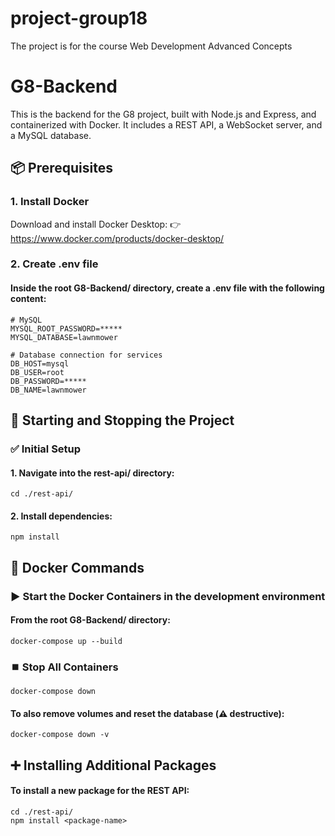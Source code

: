 # project-group18
The project is for the course Web Development Advanced Concepts

# G8-Backend

This is the backend for the G8 project, built with Node.js and Express, and containerized with Docker. It includes a REST API, a WebSocket server, and a MySQL database.

## 📦 Prerequisites

### 1. Install Docker

Download and install Docker Desktop:
👉 https://www.docker.com/products/docker-desktop/

### 2. Create .env file

#### Inside the root G8-Backend/ directory, create a .env file with the following content:

    # MySQL
    MYSQL_ROOT_PASSWORD=*****
    MYSQL_DATABASE=lawnmower

    # Database connection for services
    DB_HOST=mysql
    DB_USER=root
    DB_PASSWORD=*****
    DB_NAME=lawnmower

## 🚀 Starting and Stopping the Project

### ✅ Initial Setup

#### 1. Navigate into the rest-api/ directory:

    cd ./rest-api/

#### 2. Install dependencies:

    npm install

## 🐳 Docker Commands

### ▶️ Start the Docker Containers in the development environment

#### From the root G8-Backend/ directory:

    docker-compose up --build

### ⏹️ Stop All Containers

    docker-compose down

#### To also remove volumes and reset the database (⚠️ destructive):

    docker-compose down -v

## ➕ Installing Additional Packages

#### To install a new package for the REST API:

    cd ./rest-api/
    npm install <package-name>

